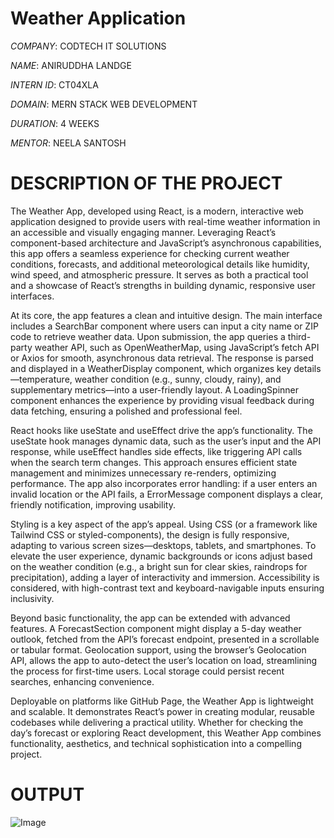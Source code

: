# Weather Application
*COMPANY*: CODTECH IT SOLUTIONS

*NAME*: ANIRUDDHA LANDGE

*INTERN ID*: CT04XLA

*DOMAIN*: MERN STACK WEB DEVELOPMENT

*DURATION*: 4 WEEKS

*MENTOR*: NEELA SANTOSH

# DESCRIPTION OF THE PROJECT

The Weather App, developed using React, is a modern, interactive web application designed to provide users with real-time weather information in an accessible and visually engaging manner. Leveraging React’s component-based architecture and JavaScript’s asynchronous capabilities, this app offers a seamless experience for checking current weather conditions, forecasts, and additional meteorological details like humidity, wind speed, and atmospheric pressure. It serves as both a practical tool and a showcase of React’s strengths in building dynamic, responsive user interfaces.

At its core, the app features a clean and intuitive design. The main interface includes a SearchBar component where users can input a city name or ZIP code to retrieve weather data. Upon submission, the app queries a third-party weather API, such as OpenWeatherMap, using JavaScript’s fetch API or Axios for smooth, asynchronous data retrieval. The response is parsed and displayed in a WeatherDisplay component, which organizes key details—temperature, weather condition (e.g., sunny, cloudy, rainy), and supplementary metrics—into a user-friendly layout. A LoadingSpinner component enhances the experience by providing visual feedback during data fetching, ensuring a polished and professional feel.

React hooks like useState and useEffect drive the app’s functionality. The useState hook manages dynamic data, such as the user’s input and the API response, while useEffect handles side effects, like triggering API calls when the search term changes. This approach ensures efficient state management and minimizes unnecessary re-renders, optimizing performance. The app also incorporates error handling: if a user enters an invalid location or the API fails, a ErrorMessage component displays a clear, friendly notification, improving usability.

Styling is a key aspect of the app’s appeal. Using CSS (or a framework like Tailwind CSS or styled-components), the design is fully responsive, adapting to various screen sizes—desktops, tablets, and smartphones. To elevate the user experience, dynamic backgrounds or icons adjust based on the weather condition (e.g., a bright sun for clear skies, raindrops for precipitation), adding a layer of interactivity and immersion. Accessibility is considered, with high-contrast text and keyboard-navigable inputs ensuring inclusivity.

Beyond basic functionality, the app can be extended with advanced features. A ForecastSection component might display a 5-day weather outlook, fetched from the API’s forecast endpoint, presented in a scrollable or tabular format. Geolocation support, using the browser’s Geolocation API, allows the app to auto-detect the user’s location on load, streamlining the process for first-time users. Local storage could persist recent searches, enhancing convenience.

Deployable on platforms like GitHub Page, the Weather App is lightweight and scalable. It demonstrates React’s power in creating modular, reusable codebases while delivering a practical utility. Whether for checking the day’s forecast or exploring React development, this Weather App combines functionality, aesthetics, and technical sophistication into a compelling project.

# OUTPUT
![Image](https://github.com/user-attachments/assets/e87822bd-5675-4df2-9706-8942db2bae5b)
